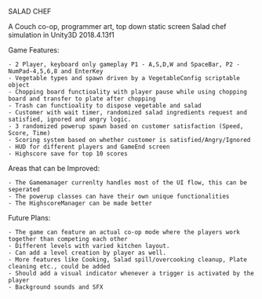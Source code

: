 SALAD CHEF 

  A Couch co-op, programmer art, top down static screen Salad chef simulation in Unity3D 2018.4.13f1

  Game Features:
  
    - 2 Player, keyboard only gameplay P1 - A,S,D,W and SpaceBar, P2 - NumPad-4,5,6,8 and EnterKey
    - Vegetable types and spawn driven by a VegetableConfig scriptable object
    - Chopping board functioality with player pause while using chopping board and transfer to plate after chopping
    - Trash can functioality to dispose vegetable and salad
    - Customer with wait timer, randomized salad ingredients request and satisfied, ignored and angry logic.
    - 3 randomized powerup spawn based on customer satisfaction (Speed, Score, Time)
    - Scoring system based on whether customer is satisfied/Angry/Ignored
    - HUD for different players and GameEnd screen
    - Highscore save for top 10 scores
    
  Areas that can be Improved:
  
    - The Gamemanager currenlty handles most of the UI flow, this can be seperated
    - The powerup classes can have their own unique functionalities
    - The HighscoreManager can be made better
    
  
  Future Plans:
  
    - The game can feature an actual co-op mode where the players work together than competing each other
    - Different levels with varied kitchen layout.
    - Can add a level creation by player as well.
    - More features like Cooking, Salad spill/overcooking cleanup, Plate cleaning etc., could be added
    - Should add a visual indicator whenever a trigger is activated by the player
    - Background sounds and SFX
